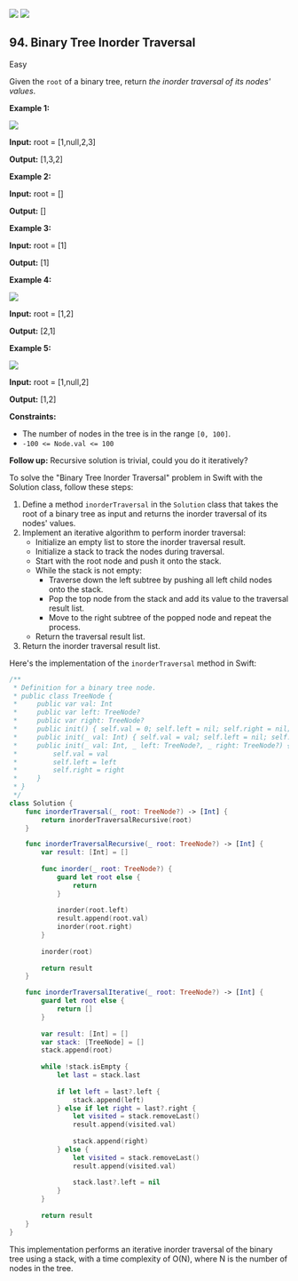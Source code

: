 [![](https://img.shields.io/github/stars/javadev/LeetCode-in-All?label=Stars&style=flat-square)](https://github.com/javadev/LeetCode-in-All)
[![](https://img.shields.io/github/forks/javadev/LeetCode-in-All?label=Fork%20me%20on%20GitHub%20&style=flat-square)](https://github.com/javadev/LeetCode-in-All/fork)

## 94\. Binary Tree Inorder Traversal

Easy

Given the `root` of a binary tree, return _the inorder traversal of its nodes' values_.

**Example 1:**

![](https://assets.leetcode.com/uploads/2020/09/15/inorder_1.jpg)

**Input:** root = [1,null,2,3]

**Output:** [1,3,2] 

**Example 2:**

**Input:** root = []

**Output:** [] 

**Example 3:**

**Input:** root = [1]

**Output:** [1] 

**Example 4:**

![](https://assets.leetcode.com/uploads/2020/09/15/inorder_5.jpg)

**Input:** root = [1,2]

**Output:** [2,1] 

**Example 5:**

![](https://assets.leetcode.com/uploads/2020/09/15/inorder_4.jpg)

**Input:** root = [1,null,2]

**Output:** [1,2] 

**Constraints:**

*   The number of nodes in the tree is in the range `[0, 100]`.
*   `-100 <= Node.val <= 100`

**Follow up:** Recursive solution is trivial, could you do it iteratively?

To solve the "Binary Tree Inorder Traversal" problem in Swift with the Solution class, follow these steps:

1. Define a method `inorderTraversal` in the `Solution` class that takes the root of a binary tree as input and returns the inorder traversal of its nodes' values.
2. Implement an iterative algorithm to perform inorder traversal:
   - Initialize an empty list to store the inorder traversal result.
   - Initialize a stack to track the nodes during traversal.
   - Start with the root node and push it onto the stack.
   - While the stack is not empty:
     - Traverse down the left subtree by pushing all left child nodes onto the stack.
     - Pop the top node from the stack and add its value to the traversal result list.
     - Move to the right subtree of the popped node and repeat the process.
   - Return the traversal result list.
3. Return the inorder traversal result list.

Here's the implementation of the `inorderTraversal` method in Swift:

```swift
/**
 * Definition for a binary tree node.
 * public class TreeNode {
 *     public var val: Int
 *     public var left: TreeNode?
 *     public var right: TreeNode?
 *     public init() { self.val = 0; self.left = nil; self.right = nil; }
 *     public init(_ val: Int) { self.val = val; self.left = nil; self.right = nil; }
 *     public init(_ val: Int, _ left: TreeNode?, _ right: TreeNode?) {
 *         self.val = val
 *         self.left = left
 *         self.right = right
 *     }
 * }
 */
class Solution {
    func inorderTraversal(_ root: TreeNode?) -> [Int] {
        return inorderTraversalRecursive(root)
    }

    func inorderTraversalRecursive(_ root: TreeNode?) -> [Int] {
        var result: [Int] = []
        
        func inorder(_ root: TreeNode?) {
            guard let root else {
                return
            }
            
            inorder(root.left)
            result.append(root.val)
            inorder(root.right)
        }
        
        inorder(root)
        
        return result
    }

    func inorderTraversalIterative(_ root: TreeNode?) -> [Int] {
        guard let root else {
            return []
        }
        
        var result: [Int] = []
        var stack: [TreeNode] = []
        stack.append(root)
        
        while !stack.isEmpty {
            let last = stack.last
            
            if let left = last?.left {
                stack.append(left)
            } else if let right = last?.right {
                let visited = stack.removeLast()
                result.append(visited.val)
                
                stack.append(right)
            } else {
                let visited = stack.removeLast()
                result.append(visited.val)
                
                stack.last?.left = nil
            }
        }
        
        return result
    }
}
```

This implementation performs an iterative inorder traversal of the binary tree using a stack, with a time complexity of O(N), where N is the number of nodes in the tree.